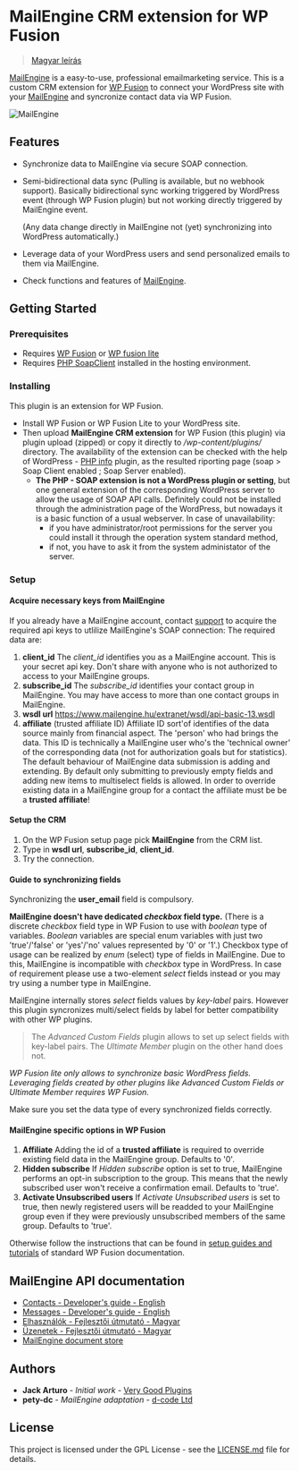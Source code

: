 # MailEngine CRM extension for WP Fusion

> [Magyar leírás](README_hu.md)

[MailEngine](https://www.mailengine.hu/en/) is a easy-to-use, professional emailmarketing service.
This is a custom CRM extension for [WP Fusion](https://wpfusionplugin.com/) to connect your WordPress site with your [MailEngine](https://www.mailengine.hu/en/) and syncronize contact data via WP Fusion.

![MailEngine](https://www.mailengine.hu/images/me_logo_b.svg "MailEngine emailmarketing service")

## Features

* Synchronize data to MailEngine via secure SOAP connection.
* Semi-bidirectional data sync (Pulling is available, but no webhook support). Basically bidirectional sync working triggered by WordPress event (through WP Fusion plugin) but not working directly triggered by MailEngine event.
   
  (Any data change directly in MailEngine not (yet) synchronizing into WordPress automatically.)
* Leverage data of your WordPress users and send personalized emails to them via MailEngine.
* Check functions and features of [MailEngine](https://www.mailengine.hu/en/#functions).

## Getting Started

### Prerequisites

- Requires [WP Fusion](https://wpfusionplugin.com/) or [WP fusion lite](https://wordpress.org/plugins/wp-fusion-lite/)
- Requires [PHP SoapClient](https://www.php.net/manual/en/class.soapclient.php) installed in the hosting environment.

### Installing

This plugin is an extension for WP Fusion. 
- Install WP Fusion or WP Fusion Lite to your WordPress site.
- Then upload **MailEngine CRM extension** for WP Fusion (this plugin) via plugin upload (zipped) or copy it directly to */wp-content/plugins/* directory. The availability of the extension can be checked with the help of WordPress - [PHP info](https://wordpress.org/plugins/php-info-wp/) plugin, as the resulted riporting page (soap > Soap Client	enabled ; Soap Server	enabled).
  - **The PHP - SOAP extension is not a WordPress plugin or setting**, but one general extension of the corresponding WordPress server to allow the usage of SOAP API calls. Definitely could not be installed through the administration page of the WordPress, but nowadays it is a basic function of a usual webserver. In case of unavailability:
    - if you have administrator/root permissions for the server you could install it through the operation system standard method, 
    - if not, you have to ask it from the system administator of the server.

### Setup

#### Acquire necessary keys from MailEngine

If you already have a MailEngine account, contact [support](https://www.mailengine.hu/en/#contact) to acquire the required api keys to utlilize MailEngine's SOAP connection:
The required data are:

1. **client_id**
The *client_id* identifies you as a MailEngine account. This is your secret api key. Don't share with anyone who is not authorized to access to your MailEngine groups.
2. **subscribe_id**
The *subscribe_id* identifies your contact group in MailEngine. You may have access to more than one contact groups in MailEngine. 
3. **wsdl url**
https://www.mailengine.hu/extranet/wsdl/api-basic-13.wsdl
4. **affiliate** (trusted affiliate ID)
Affiliate ID sort'of identifies of the data source mainly from financial aspect. The 'person' who had brings the data. This ID is technically a MailEngine user who's the 'technical owner' of the corresponding data (not for authorization goals but for statistics). 
The default behaviour of MailEngine data submission is adding and extending. By default only submitting to previously empty fields and adding new items to multiselect fields is allowed. In order to override existing data in a MailEngine group for a contact the affiliate must be be a **trusted affiliate**!

#### Setup the CRM

1. On the WP Fusion setup page pick **MailEngine** from the CRM list.
2. Type in **wsdl url**, **subscribe_id**, **client_id**.
3. Try the connection.

#### Guide to synchronizing fields

Synchronizing the **user_email** field is compulsory. 

**MailEngine doesn't have dedicated _checkbox_ field type.** (There is a discrete _checkbox_ field type in WP Fusion to use with _boolean_ type of variables. _Boolean_ variables are special enum variables with just two 'true'/'false' or 'yes'/'no' values represented by '0' or '1'.) Checkbox type of usage can be realized by *enum* (select) type of fields in MailEngine.
Due to this, MailEngine is incompatible with _checkbox_ type in WordPress. In case of requirement please use a two-element _select_ fields instead or you may try using a number type in MailEngine.

MailEngine internally stores _select_ fields values by *key-label* pairs. However this plugin syncronizes multi/select fields by label for better compatibility with other WP plugins. 

> The *Advanced Custom Fields* plugin allows to set up select fields with key-label pairs.
> The *Ultimate Member* plugin on the other hand does not.

*WP Fusion lite only allows to synchronize basic WordPress fields. Leveraging fields created by other plugins like Advanced Custom Fields or Ultimate Member requires WP Fusion.*

Make sure you set the data type of every synchronized fields correctly. 


#### MailEngine specific options in WP Fusion

1. **Affiliate**
Adding the id of a **trusted affiliate** is required to override existing field data in the MailEngine group. Defaults to '0'. 
2. **Hidden subscribe**
If *Hidden subscribe* option is set to true, MailEngine performs an opt-in subscription to the group. This means that the newly subscribed user won't receive a confirmation email. Defaults to 'true'.
3. **Activate Unsubscribed users**
If *Activate Unsubscribed users* is set to true, then newly registered users will be readded to your MailEngine group even if they were previously unsubscribed members of the same group. Defaults to 'true'.

Otherwise follow the instructions that can be found in [setup guides and tutorials](https://wpfusion.com/documentation/) of standard WP Fusion documentation.

## MailEngine API documentation

- [Contacts - Developer's guide - English](https://docs.google.com/document/d/1vPCd8_DrPGC1GYHEy6zyNFKy7ymYVjmj5wzUqYd30ds/edit#heading=h.xhfywkl8jbby)
- [Messages - Developer's guide - English](https://docs.google.com/document/d/1-bE9nNbik0ckN354bix6wH2zDZ9boFUGZV33ZWgWr8E/edit)
- [Elhasználók - Fejlesztői útmutató - Magyar](https://docs.google.com/document/d/1lKJSEMT-731bWRIQsVnHL8sosQkqrx6rOI_VR6bWB5k/edit#heading=h.tnjtjhbffgks)
- [Üzenetek - Fejlesztői útmutató - Magyar](https://docs.google.com/document/d/17ErCFzyhDO0uQ0581SnZsiCxNh7ZdtckB3snZHw2lwA/edit#heading=h.mxo62uqdt2f3)
- [MailEngine document store](https://www.mailengine.hu/en/document-library/)

## Authors

* **Jack Arturo** - *Initial work* - [Very Good Plugins](https://github.com/verygoodplugins)
* **pety-dc** - *MailEngine adaptation* - [d-code Ltd](https://github.com/d-code-ltd)

## License

This project is licensed under the GPL License - see the [LICENSE.md](LICENSE.md) file for details.
